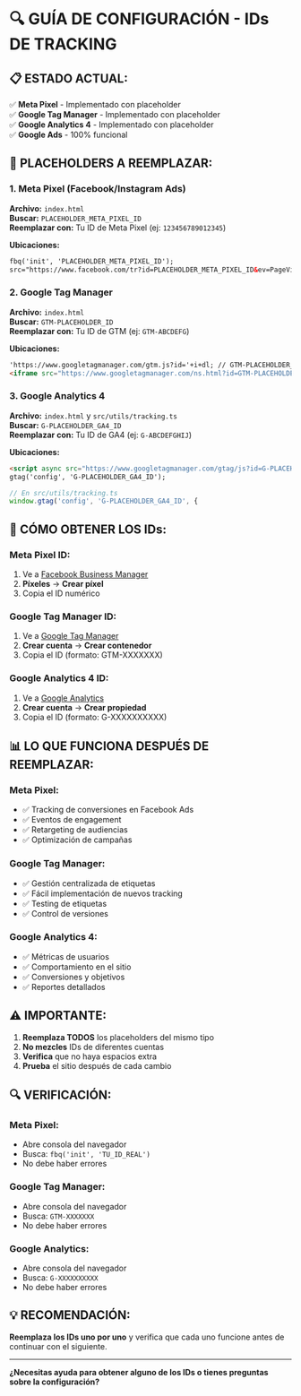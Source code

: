 # 🔍 **GUÍA DE CONFIGURACIÓN - IDs DE TRACKING**

## 📋 **ESTADO ACTUAL:**
✅ **Meta Pixel** - Implementado con placeholder  
✅ **Google Tag Manager** - Implementado con placeholder  
✅ **Google Analytics 4** - Implementado con placeholder  
✅ **Google Ads** - 100% funcional  

## 🔧 **PLACEHOLDERS A REEMPLAZAR:**

### **1. Meta Pixel (Facebook/Instagram Ads)**
**Archivo:** `index.html`  
**Buscar:** `PLACEHOLDER_META_PIXEL_ID`  
**Reemplazar con:** Tu ID de Meta Pixel (ej: `123456789012345`)

**Ubicaciones:**
```html
fbq('init', 'PLACEHOLDER_META_PIXEL_ID');
src="https://www.facebook.com/tr?id=PLACEHOLDER_META_PIXEL_ID&ev=PageView&noscript=1"
```

### **2. Google Tag Manager**
**Archivo:** `index.html`  
**Buscar:** `GTM-PLACEHOLDER_ID`  
**Reemplazar con:** Tu ID de GTM (ej: `GTM-ABCDEFG`)

**Ubicaciones:**
```html
'https://www.googletagmanager.com/gtm.js?id='+i+dl; // GTM-PLACEHOLDER_ID
<iframe src="https://www.googletagmanager.com/ns.html?id=GTM-PLACEHOLDER_ID"
```

### **3. Google Analytics 4**
**Archivo:** `index.html` y `src/utils/tracking.ts`  
**Buscar:** `G-PLACEHOLDER_GA4_ID`  
**Reemplazar con:** Tu ID de GA4 (ej: `G-ABCDEFGHIJ`)

**Ubicaciones:**
```html
<script async src="https://www.googletagmanager.com/gtag/js?id=G-PLACEHOLDER_GA4_ID"></script>
gtag('config', 'G-PLACEHOLDER_GA4_ID');
```

```typescript
// En src/utils/tracking.ts
window.gtag('config', 'G-PLACEHOLDER_GA4_ID', {
```

## 🚀 **CÓMO OBTENER LOS IDs:**

### **Meta Pixel ID:**
1. Ve a [Facebook Business Manager](https://business.facebook.com/)
2. **Píxeles** → **Crear píxel**
3. Copia el ID numérico

### **Google Tag Manager ID:**
1. Ve a [Google Tag Manager](https://tagmanager.google.com/)
2. **Crear cuenta** → **Crear contenedor**
3. Copia el ID (formato: GTM-XXXXXXX)

### **Google Analytics 4 ID:**
1. Ve a [Google Analytics](https://analytics.google.com/)
2. **Crear cuenta** → **Crear propiedad**
3. Copia el ID (formato: G-XXXXXXXXXX)

## 📊 **LO QUE FUNCIONA DESPUÉS DE REEMPLAZAR:**

### **Meta Pixel:**
- ✅ Tracking de conversiones en Facebook Ads
- ✅ Eventos de engagement
- ✅ Retargeting de audiencias
- ✅ Optimización de campañas

### **Google Tag Manager:**
- ✅ Gestión centralizada de etiquetas
- ✅ Fácil implementación de nuevos tracking
- ✅ Testing de etiquetas
- ✅ Control de versiones

### **Google Analytics 4:**
- ✅ Métricas de usuarios
- ✅ Comportamiento en el sitio
- ✅ Conversiones y objetivos
- ✅ Reportes detallados

## ⚠️ **IMPORTANTE:**

1. **Reemplaza TODOS** los placeholders del mismo tipo
2. **No mezcles** IDs de diferentes cuentas
3. **Verifica** que no haya espacios extra
4. **Prueba** el sitio después de cada cambio

## 🔍 **VERIFICACIÓN:**

### **Meta Pixel:**
- Abre consola del navegador
- Busca: `fbq('init', 'TU_ID_REAL')`
- No debe haber errores

### **Google Tag Manager:**
- Abre consola del navegador
- Busca: `GTM-XXXXXXX`
- No debe haber errores

### **Google Analytics:**
- Abre consola del navegador
- Busca: `G-XXXXXXXXXX`
- No debe haber errores

## 💡 **RECOMENDACIÓN:**

**Reemplaza los IDs uno por uno** y verifica que cada uno funcione antes de continuar con el siguiente.

---

**¿Necesitas ayuda para obtener alguno de los IDs o tienes preguntas sobre la configuración?**